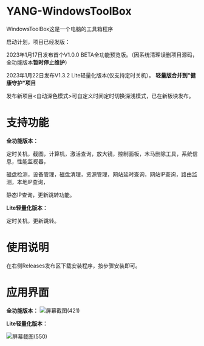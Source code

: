 # YANG-WindowsToolBox
WindowsToolBox这是一个电脑的工具箱程序

启动计划，项目已经发版：

2023年1月17日发布首个V1.0.0 BETA全功能预览版。（因系统清理误删项目源码，全功能版本**暂时停止维护**）

2023年1月22日发布V1.3.2 Lite轻量化版本(仅支持定时关机）。
**轻量版合并到"健康守护"项目**

发布新项目<自动深色模式>可自定义时间定时切换深浅模式，已在新板块发布。
# 支持功能
**全功能版本：**

定时关机，截图，计算机，激活查询，放大镜，控制面板，木马删除工具，系统信息，性能监视器，

磁盘检测，设备管理，磁盘清理，资源管理，网站延时查询，网站IP查询，路由监测，本地IP查询，

静态IP查询，更新跳转功能。

**Lite轻量化版本：**

定时关机，更新跳转。
# 使用说明
在右侧Releases发布区下载安装程序，按步骤安装即可。

# 应用界面
**全功能版本：**
![屏幕截图(421)](https://user-images.githubusercontent.com/39414350/212809069-5bb7f8e1-4542-4fb8-962b-b807b1282c48.png)

**Lite轻量化版本：**

![屏幕截图(550)](https://user-images.githubusercontent.com/39414350/213922823-4ed8dbf6-6110-4df8-b2a6-a3c034d2a716.png)
